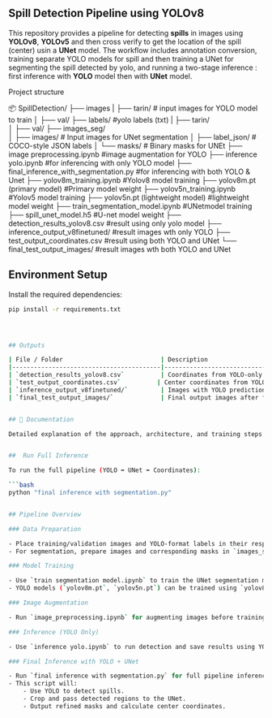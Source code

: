 ## Spill Detection Pipeline using YOLOv8

This repository provides a  pipeline for detecting **spills** in images using **YOLOv8**, **YOLOv5** and then cross verify to get the location of the spill (center) usin a **UNet** model. The workflow includes annotation conversion, training separate YOLO models for spill and then training a UNet for segmenting the spill detected by yolo, and running a two-stage inference : first inference with **YOLO** model then with **UNet** model.


Project structure

📦 SpillDetection/
├── images
|   ├── tarin/                       # input images for YOLO model to train
│   ├── val/
├── labels/                         #yolo labels (txt)
|   ├── tarin/                   
│   ├── val/
├── images_seg/                     
│   ├── images/                     # Input images for UNet segmentation
│   ├── label_json/                 # COCO-style JSON labels 
│   └── masks/                      # Binary masks for UNEt
├── image preprocessing.ipynb       #image augmentation for YOLO
├── inference yolo.ipynb            #for inferencing with only YOLO model
├── final_inference_with_segmentation.py   #for inferencing with both YOLO & Unet
├── yolov8m_training.ipynb                  #Yolov8 model training
├── yolov8m.pt (primary model)              #Primary model weight
├── yolov5n_training.ipynb                  #Yolov5 model training
├── yolov5n.pt (lightweight model)          #lightweight model weight
├── train_segmentation_model.ipynb          #UNetmodel training
├── spill_unet_model.h5                     #U-net model weight
├── detection_results_yolov8.csv            #result using only yolo model
├── inference_output_v8finetuned/            #result images wth only YOLO
├── test_output_coordinates.csv             #result using both YOLO and UNet
└── final_test_output_images/               #result images wth both YOLO and UNet


##  Environment Setup

Install the required dependencies:

```bash
pip install -r requirements.txt




## Outputs

| File / Folder                           | Description                                      |
|-----------------------------------------|--------------------------------------------------|
| `detection_results_yolov8.csv`          | Coordinates from YOLO-only detections            |
| `test_output_coordinates.csv`          | Center coordinates from YOLO + UNet              |
| `inference_output_v8finetuned/`         | Images with YOLO predictions                     |
| `final_test_output_images/`             | Final output images after full pipeline          |


## 📘 Documentation

Detailed explanation of the approach, architecture, and training steps is available in the "[ spill_detection_documentation]" 


##  Run Full Inference

To run the full pipeline (YOLO ➡️ UNet ➡️ Coordinates):

```bash
python "final inference with segmentation.py"


## Pipeline Overview

### Data Preparation

- Place training/validation images and YOLO-format labels in their respective folders.
- For segmentation, prepare images and corresponding masks in `images_seg/`.

### Model Training

- Use `train segmentation model.ipynb` to train the UNet segmentation model.
- YOLO models (`yolov8m.pt`, `yolov5n.pt`) can be trained using `yolov8m_training.ipynb`    and `yolov5n_training.ipynb`   accordingly

### Image Augmentation

- Run `image_preprocessing.ipynb` for augmenting images before training.

### Inference (YOLO Only)

- Use `inference yolo.ipynb` to run detection and save results using YOLO only.

### Final Inference with YOLO + UNet

- Run `final inference with segmentation.py` for full pipeline inference.
- This script will:
    - Use YOLO to detect spills.
    - Crop and pass detected regions to the UNet.
    - Output refined masks and calculate center coordinates.




